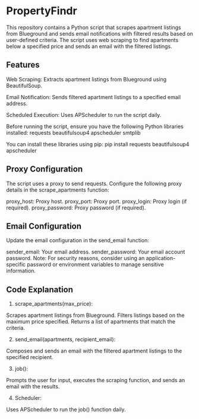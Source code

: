 # PropertyFindr
This repository contains a Python script that scrapes apartment listings from Blueground and sends email notifications with filtered results based on user-defined criteria. The script uses web scraping to find apartments below a specified price and sends an email with the filtered listings.

## Features
Web Scraping: Extracts apartment listings from Blueground using BeautifulSoup.

Email Notification: Sends filtered apartment listings to a specified email address.

Scheduled Execution: Uses APScheduler to run the script daily.



Before running the script, ensure you have the following Python libraries installed:
requests
beautifulsoup4
apscheduler
smtplib

You can install these libraries using pip:
pip install requests beautifulsoup4 apscheduler

## Proxy Configuration
The script uses a proxy to send requests. Configure the following proxy details in the scrape_apartments function:

proxy_host: Proxy host.
proxy_port: Proxy port.
proxy_login: Proxy login (if required).
proxy_password: Proxy password (if required).

## Email Configuration
Update the email configuration in the send_email function:

sender_email: Your email address.
sender_password: Your email account password. Note: For security reasons, consider using an application-specific password or environment variables to manage sensitive information.

## Code Explanation
1. scrape_apartments(max_price):

Scrapes apartment listings from Blueground.
Filters listings based on the maximum price specified.
Returns a list of apartments that match the criteria.

2. send_email(apartments, recipient_email):

Composes and sends an email with the filtered apartment listings to the specified recipient.

3. job():

Prompts the user for input, executes the scraping function, and sends an email with the results.

4. Scheduler:

Uses APScheduler to run the job() function daily.
